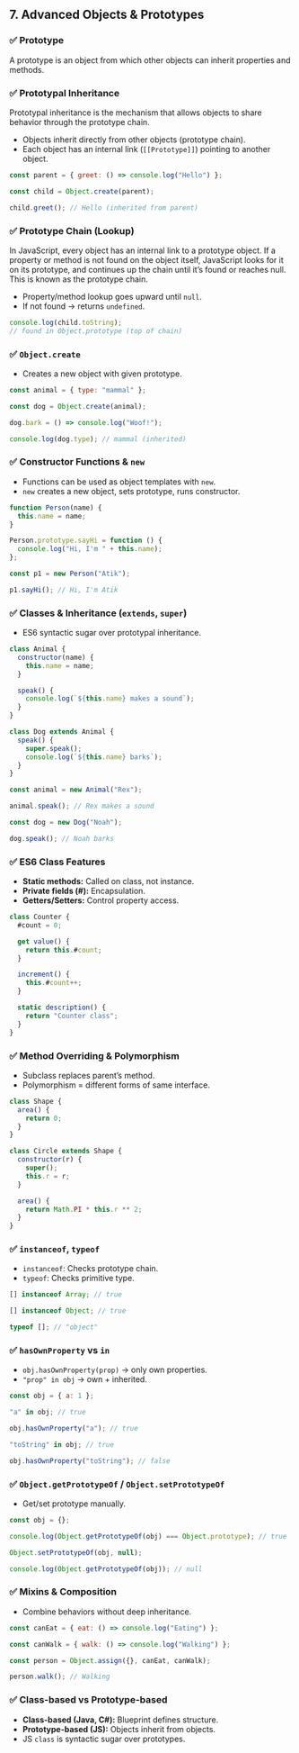 ## 7. Advanced Objects & Prototypes

### ✅ Prototype

A prototype is an object from which other objects can inherit properties and methods.

### ✅ Prototypal Inheritance

Prototypal inheritance is the mechanism that allows objects to share behavior through the prototype chain.

- Objects inherit directly from other objects (prototype chain).
- Each object has an internal link (`[[Prototype]]`) pointing to another object.

```js
const parent = { greet: () => console.log("Hello") };

const child = Object.create(parent);

child.greet(); // Hello (inherited from parent)
```

### ✅ Prototype Chain (Lookup)

In JavaScript, every object has an internal link to a prototype object. If a property or method is not found on the object itself, JavaScript looks for it on its prototype, and continues up the chain until it’s found or reaches null. This is known as the prototype chain.

- Property/method lookup goes upward until `null`.
- If not found → returns `undefined`.

```js
console.log(child.toString);
// found in Object.prototype (top of chain)
```

### ✅ `Object.create`

- Creates a new object with given prototype.

```js
const animal = { type: "mammal" };

const dog = Object.create(animal);

dog.bark = () => console.log("Woof!");

console.log(dog.type); // mammal (inherited)
```

### ✅ Constructor Functions & `new`

- Functions can be used as object templates with `new`.
- `new` creates a new object, sets prototype, runs constructor.

```js
function Person(name) {
  this.name = name;
}

Person.prototype.sayHi = function () {
  console.log("Hi, I'm " + this.name);
};

const p1 = new Person("Atik");

p1.sayHi(); // Hi, I'm Atik
```

### ✅ Classes & Inheritance (`extends`, `super`)

- ES6 syntactic sugar over prototypal inheritance.

```js
class Animal {
  constructor(name) {
    this.name = name;
  }

  speak() {
    console.log(`${this.name} makes a sound`);
  }
}

class Dog extends Animal {
  speak() {
    super.speak();
    console.log(`${this.name} barks`);
  }
}

const animal = new Animal("Rex");

animal.speak(); // Rex makes a sound

const dog = new Dog("Noah");

dog.speak(); // Noah barks
```

### ✅ ES6 Class Features

- **Static methods:** Called on class, not instance.
- **Private fields (#):** Encapsulation.
- **Getters/Setters:** Control property access.

```js
class Counter {
  #count = 0;

  get value() {
    return this.#count;
  }

  increment() {
    this.#count++;
  }

  static description() {
    return "Counter class";
  }
}
```

### ✅ Method Overriding & Polymorphism

- Subclass replaces parent’s method.
- Polymorphism = different forms of same interface.

```js
class Shape {
  area() {
    return 0;
  }
}

class Circle extends Shape {
  constructor(r) {
    super();
    this.r = r;
  }

  area() {
    return Math.PI * this.r ** 2;
  }
}
```

### ✅ `instanceof`, `typeof`

- `instanceof`: Checks prototype chain.
- `typeof`: Checks primitive type.

```js
[] instanceof Array; // true

[] instanceof Object; // true

typeof []; // "object"
```

### ✅ `hasOwnProperty` vs `in`

- `obj.hasOwnProperty(prop)` → only own properties.
- `"prop" in obj` → own + inherited.

```js
const obj = { a: 1 };

"a" in obj; // true

obj.hasOwnProperty("a"); // true

"toString" in obj; // true

obj.hasOwnProperty("toString"); // false
```

### ✅ `Object.getPrototypeOf` / `Object.setPrototypeOf`

- Get/set prototype manually.

```js
const obj = {};

console.log(Object.getPrototypeOf(obj) === Object.prototype); // true

Object.setPrototypeOf(obj, null);

console.log(Object.getPrototypeOf(obj)); // null
```

### ✅ Mixins & Composition

- Combine behaviors without deep inheritance.

```js
const canEat = { eat: () => console.log("Eating") };

const canWalk = { walk: () => console.log("Walking") };

const person = Object.assign({}, canEat, canWalk);

person.walk(); // Walking
```

### ✅ Class-based vs Prototype-based

- **Class-based (Java, C#):** Blueprint defines structure.
- **Prototype-based (JS):** Objects inherit from objects.
- JS `class` is syntactic sugar over prototypes.
